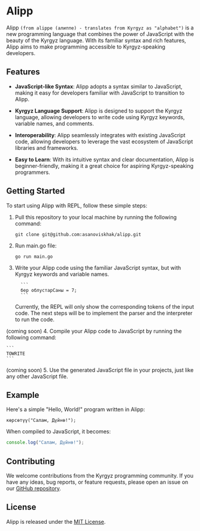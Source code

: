 # Alipp

Alipp `(from alippe (алиппе) - translates from Kyrgyz as "alphabet")` is a new programming language that combines the power of JavaScript with the beauty of the Kyrgyz language. With its familiar syntax and rich features, Alipp aims to make programming accessible to Kyrgyz-speaking developers.

## Features

- **JavaScript-like Syntax**: Alipp adopts a syntax similar to JavaScript, making it easy for developers familiar with JavaScript to transition to Alipp.

- **Kyrgyz Language Support**: Alipp is designed to support the Kyrgyz language, allowing developers to write code using Kyrgyz keywords, variable names, and comments.

- **Interoperability**: Alipp seamlessly integrates with existing JavaScript code, allowing developers to leverage the vast ecosystem of JavaScript libraries and frameworks.

- **Easy to Learn**: With its intuitive syntax and clear documentation, Alipp is beginner-friendly, making it a great choice for aspiring Kyrgyz-speaking programmers.

## Getting Started

To start using Alipp with REPL, follow these simple steps:

1.  Pull this repository to your local machine by running the following command:

    ```
    git clone git@github.com:asanoviskhak/alipp.git
    ```

2.  Run main.go file:

    ```
    go run main.go
    ```

3.  Write your Alipp code using the familiar JavaScript syntax, but with Kyrgyz keywords and variable names.

          ```
          бер облустарСаны = 7;
          ```

    Currently, the REPL will only show the corresponding tokens of the input code. The next steps will be to implement the parser and the interpreter to run the code.

(coming soon) 4. Compile your Alipp code to JavaScript by running the following command:

    ```
    TOWRITE
    ```

(coming soon) 5. Use the generated JavaScript file in your projects, just like any other JavaScript file.

## Example

Here's a simple "Hello, World!" program written in Alipp:

```kyrgyz
көрсөтүү("Салам, Дүйнө!");
```

When compiled to JavaScript, it becomes:

```javascript
console.log("Салам, Дүйнө!");
```

## Contributing

We welcome contributions from the Kyrgyz programming community. If you have any ideas, bug reports, or feature requests, please open an issue on our [GitHub repository](https://github.com/asanoviskhak/alipp).

## License

Alipp is released under the [MIT License](https://opensource.org/licenses/MIT).
